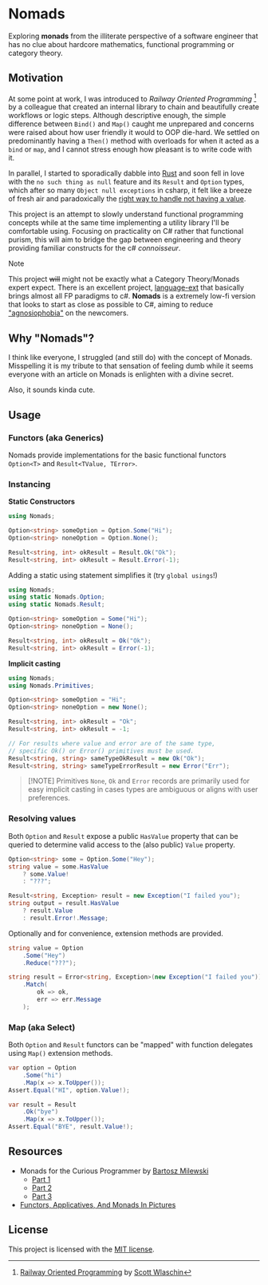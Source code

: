 # Nomads

Exploring **monads** from the illiterate perspective of a software engineer that has no clue about hardcore mathematics, functional programming or category theory.

## Motivation

At some point at work, I was introduced to *Railway Oriented Programming* [^1] by a colleague that created an internal library to chain and beautifully create workflows or logic steps. Although descriptive enough, the simple difference between `Bind()` and `Map()` caught me unprepared and concerns were raised about how user friendly it would to OOP die-hard. We settled on predominantly having a `Then()` method with overloads for when it acted as a `bind` or `map`, and I cannot stress enough how pleasant is to write code with it. 

In parallel, I started to sporadically dabble into [Rust](https://www.rust-lang.org) and soon fell in love with the `no such thing as null` feature and its `Result` and `Option` types, which after so many `Object null exceptions` in csharp, it felt like a breeze of fresh air and paradoxically the [right way to handle not having a value](https://www.infoq.com/presentations/Null-References-The-Billion-Dollar-Mistake-Tony-Hoare).

This project is an attempt to slowly understand functional programming concepts while at the same time implementing a utility library I'll be comfortable using. Focusing on practicality on C# rather that functional purism, this will aim to bridge the gap between engineering and theory providing familiar constructs for the c# *connoisseur*.

> [!NOTE]
> This project ~~will~~ might not be exactly what a Category Theory/Monads expert expect. There is an excellent project, [language-ext](https://github.com/louthy/language-ext) that basically brings almost all FP paradigms to c#. 
> **Nomads** is a extremely low-fi version that looks to start as close as possible to C#, aiming to reduce ["agnosiophobia"](https://reddit.com/r/entp/comments/gg79kb/agnosiophobia) on the newcomers.

## Why "Nomads"?
I think like everyone, I struggled (and still do) with the concept of Monads. Misspelling it is my tribute to that sensation of feeling dumb while it seems everyone with an article on Monads is enlighten with a divine secret.

Also, it sounds kinda cute.

## Usage

### Functors (aka Generics)

Nomads provide implementations for the basic functional functors `Option<T>` and `Result<TValue, TError>`.


### Instancing

**Static Constructors**
```csharp
using Nomads;

Option<string> someOption = Option.Some("Hi");
Option<string> noneOption = Option.None();

Result<string, int> okResult = Result.Ok("Ok");
Result<string, int> okResult = Result.Error(-1);
```

Adding a static using statement simplifies it (try `global usings`!)

```csharp
using Nomads;
using static Nomads.Option;
using static Nomads.Result;

Option<string> someOption = Some("Hi");
Option<string> noneOption = None();

Result<string, int> okResult = Ok("Ok");
Result<string, int> okResult = Error(-1);
```

**Implicit casting**
```csharp
using Nomads;
using Nomads.Primitives;

Option<string> someOption = "Hi";
Option<string> noneOption = new None();

Result<string, int> okResult = "Ok";
Result<string, int> okResult = -1;

// For results where value and error are of the same type,
// specific Ok() or Error() primitives must be used.
Result<string, string> sameTypeOkResult = new Ok("Ok");
Result<string, string> sameTypeErrorResult = new Error("Err");
```

> [!NOTE] Primitives `None`, `Ok` and `Error` records are primarily used for easy implicit casting in cases types are ambiguous or aligns with user preferences.

### Resolving values

Both `Option` and `Result` expose a public `HasValue` property that can be queried to determine valid access to the (also public) `Value` property.

```csharp
Option<string> some = Option.Some("Hey");
string value = some.HasValue 
    ? some.Value! 
    : "???";

Result<string, Exception> result = new Exception("I failed you");
string output = result.HasValue 
    ? result.Value 
    : result.Error!.Message;
```

Optionally and for convenience, extension methods are provided.

```csharp
string value = Option
    .Some("Hey")
    .Reduce("???");

string result = Error<string, Exception>(new Exception("I failed you"))
    .Match(
        ok => ok,
        err => err.Message
    );
```

### Map (aka Select)

Both `Option` and `Result` functors can be "mapped" with function delegates using `Map()` extension methods.

```csharp
var option = Option
    .Some("hi")
    .Map(x => x.ToUpper());
Assert.Equal("HI", option.Value!);

var result = Result
    .Ok("bye")
    .Map(x => x.ToUpper());
Assert.Equal("BYE", result.Value!);
```

## Resources

- Monads for the Curious Programmer by [Bartosz Milewski](https://bartoszmilewski.com/about)
    - [Part 1](https://bartoszmilewski.com/2011/01/09/monads-for-the-curious-programmer-part-1)
    - [Part 2](https://bartoszmilewski.com/2011/03/14/monads-for-the-curious-programmer-part-2)
    - [Part 3](https://bartoszmilewski.com/2011/03/17/monads-for-the-curious-programmer-part-3)
- [Functors, Applicatives, And Monads In Pictures](https://www.adit.io/posts/2013-04-17-functors,-applicatives,_and_monads_in_pictures.html)


## License

This project is licensed with the [MIT license](LICENSE).

[^1]: [Railway Oriented Programming](https://fsharpforfunandprofit.com/posts/recipe-part2) by [Scott Wlaschin](https://twitter.com/ScottWlaschin)
